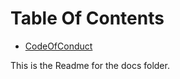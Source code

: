 # Table Of Contents

- [CodeOfConduct](/CodeOfConduct.md)



This is the Readme for the docs folder. 